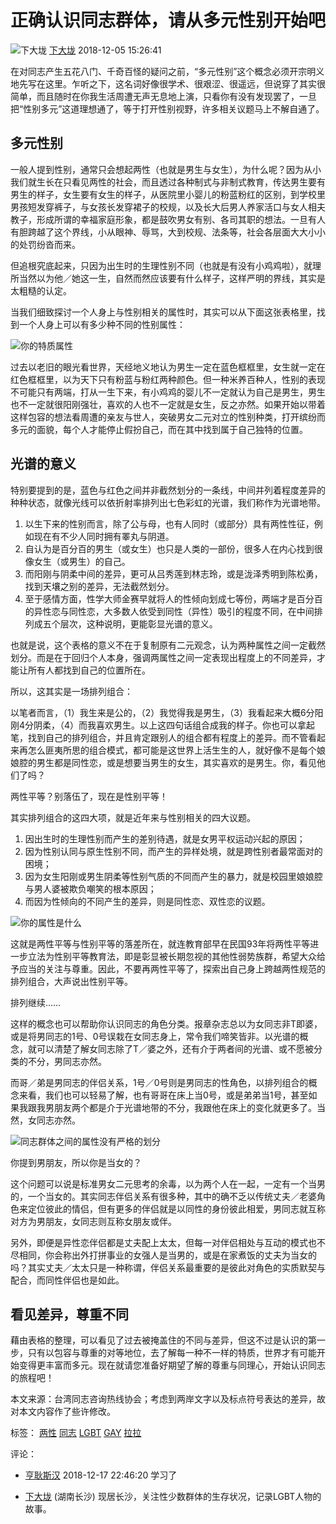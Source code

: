 # 正确认识同志群体，请从多元性别开始吧

![下大垅](https://img3.doubanio.com/icon/u153106172-13.jpg) [下大垅](https://www.douban.com/people/xiaojinlovelhy/) 2018-12-05 15:26:41

在对同志产生五花八门、千奇百怪的疑问之前，“多元性别”这个概念必须开宗明义地先写在这里。乍听之下，这名词好像很学术、很艰涩、很遥远，但说穿了其实很简单，而且随时在你我生活周遭无声无息地上演，只看你有没有发现罢了，一旦把“性别多元”这道理想通了，等于打开性别视野，许多相关议题马上不解自通了。

## 多元性别

一般人提到性别，通常只会想起两性（也就是男生与女生），为什么呢？因为从小我们就生长在只看见两性的社会，而且透过各种制式与非制式教育，传达男生要有男生的样子，女生要有女生的样子，从医院里小婴儿的粉蓝粉红的区别，到学校里男孩短发穿裤子，与女孩长发穿裙子的校规，以及长大后男人养家活口与女人相夫教子，形成所谓的幸福家庭形象，都是鼓吹男女有别、各司其职的想法。一旦有人有胆跨越了这个界线，小从眼神、辱骂，大到校规、法条等，社会各层面大大小小的处罚纷沓而来。

但追根究底起来，只因为出生时的生理性别不同（也就是有没有小鸡鸡啦），就理所当然以为他／她这一生，自然而然应该要有什么样子，这样严明的界线，其实是太粗糙的认定。

当我们细致探讨一个人身上与性别相关的属性时，其实可以从下面这张表格里，找到一个人身上可以有多少种不同的性别属性：

![你的特质属性](https://img3.doubanio.com/view/note/l/public/p56279647.webp)

过去以老旧的眼光看世界，天经地义地认为男生一定在蓝色框框里，女生就一定在红色框框里，以为天下只有粉蓝与粉红两种颜色。但一种米养百种人，性别的表现不可能只有两端，打从一生下来，有小鸡鸡的婴儿不一定就认为自己是男生，男生也不一定就很阳刚强壮，喜欢的人也不一定就是女生，反之亦然。如果开始以带着这样包容的想法看周遭的亲友与世人，突破男女二元对立的性别种类，打开缤纷而多元的面貌，每个人才能停止假扮自己，而在其中找到属于自己独特的位置。

## 光谱的意义

特别要提到的是，蓝色与红色之间并非截然划分的一条线，中间并列着程度差异的种种状态，就像光线可以依折射率排列出七色彩虹的光谱，我们称作为光谱地带。

1. 以生下来的性别而言，除了公与母，也有人同时（或部分）具有两性性征，例如现在有不少人同时拥有睪丸与阴道。
2. 自认为是百分百的男生（或女生）也只是人类的一部份，很多人在内心找到很像女生（或男生）的自己。
3. 而阳刚与阴柔中间的差异，更可从吕秀莲到林志玲，或是泷泽秀明到陈松勇，找到天壤之别的差异，无法截然划分。
4. 至于感情方面，性学大师金赛早就将人的性倾向划成七等份，两端才是百分百的异性恋与同性恋，大多数人依受到同性（异性）吸引的程度不同，在中间排列成五个层次，这种说明，更能彰显光谱的意义。

也就是说，这个表格的意义不在于复制原有二元观念，认为两种属性之间一定截然划分。而是在于回归个人本身，强调两属性之间一定表现出程度上的不同差异，才能让所有人都找到自己的位置所在。

所以，这其实是一场排列组合：

以笔者而言，（1）我生来是公的，（2）我觉得我是男生，（3）我看起来大概6分阳刚4分阴柔，（4）而我喜欢男生。以上这四句话组合成我的样子。你也可以拿起笔，找到自己的排列组合，并且肯定跟别人的组合都有程度上的差异。而不管看起来再怎么匪夷所思的组合模式，都可能是这世界上活生生的人，就好像不是每个娘娘腔的男生都是同性恋，或是想要当男生的女生，其实喜欢的是男生。你，看见他们了吗？

两性平等？别落伍了，现在是性别平等！

其实排列组合的这四大项，就是近年来与性别相关的四大议题。

1. 因出生时的生理性别而产生的差别待遇，就是女男平权运动兴起的原因；
2. 因为性别认同与原生性别不同，而产生的异样处境，就是跨性别者最常面对的困境；
3. 因为女生阳刚或男生阴柔等性别气质的不同而产生的暴力，就是校园里娘娘腔与男人婆被欺负嘲笑的根本原因；
4. 而因为性倾向的不同产生的差异，则是同性恋、双性恋的议题。

![你的属性是什么](https://img9.doubanio.com/view/note/l/public/p56279706.webp)

这就是两性平等与性别平等的落差所在，就连教育部早在民国93年将两性平等进一步立法为性别平等教育法，即是彰显被长期忽视的其他性弱势族群，希望大众给予应当的关注与尊重。因此，不要再两性平等了，探索出自己身上跨越两性规范的排列组合，大声说出性别平等。

排列继续……

这样的概念也可以帮助你认识同志的角色分类。报章杂志总以为女同志非T即婆，或是将男同志的1号、0号误栽在女同志身上，常令我们啼笑皆非。以光谱的概念，就可以清楚了解女同志除了T／婆之外，还有介于两者间的光谱、或不愿被分类的不分，男同志亦然。

而哥／弟是男同志的伴侣关系，1号／0号则是男同志的性角色，以排列组合的概念来看，我们也可以轻易了解，也有哥哥在床上当0号，或是弟弟当1号，甚至如果我跟我男朋友两个都是介于光谱地带的不分，我跟他在床上的变化就更多了。当然，女同志亦然。

![同志群体之间的属性没有严格的划分](https://img1.doubanio.com/view/note/l/public/p56279719.webp)

你提到男朋友，所以你是当女的？

这个问题可以说是标准男女二元思考的余毒，以为两个人在一起，一定有一个当男的，一个当女的。其实同志伴侣关系有很多种，其中的确不乏以传统丈夫／老婆角色来定位彼此的情侣，但有更多的伴侣就是以同性的身份彼此相爱，男同志就互称对方为男朋友，女同志则互称女朋友或伴。

另外，即便是异性恋伴侣都是丈夫配上太太，但每一对伴侣相处与互动的模式也不尽相同，你会称出外打拼事业的女强人是当男的，或是在家煮饭的丈夫为当女的吗？其实丈夫／太太只是一种称谓，伴侣关系最重要的是彼此对角色的实质默契与配合，而同性伴侣也是如此。

## 看见差异，尊重不同

藉由表格的整理，可以看见了过去被掩盖住的不同与差异，但这不过是认识的第一步，只有以包容与尊重的对等地位，去了解每一种不一样的特质，世界才有可能开始变得更丰富而多元。现在就请您准备好期望了解的尊重与同理心，开始认识同志的旅程吧！

本文来源：台湾同志咨询热线协会；考虑到两岸文字以及标点符号表达的差异，故对本文内容作了些许修改。

标签： [两性](https://www.douban.com/channel/30169312) [同志](https://www.douban.com/channel/30307863) [LGBT](https://www.douban.com/note/tags/LGBT?people=xiaojinlovelhy&all=1) [GAY](https://www.douban.com/note/tags/GAY?people=xiaojinlovelhy&all=1) [拉拉](https://www.douban.com/note/tags/%E6%8B%89%E6%8B%89?people=xiaojinlovelhy&all=1)

评论：
- [亨耿斯汉](https://www.douban.com/people/102986947/) 2018-12-17 22:46:20
  学习了

- [下大垅](https://www.douban.com/people/xiaojinlovelhy/) (湖南长沙)
  现居长沙，关注性少数群体的生存状况，记录LGBT人物的故事。
<!-- tcd_original_link https://m.douban.com/note/699071414/ -->
